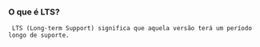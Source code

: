 ### O que é LTS?
     LTS (Long-term Support) significa que aquela versão terá um período longo de suporte.